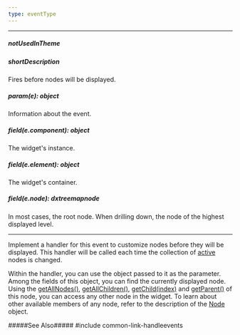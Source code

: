 ```yaml
---
type: eventType
---
```

---
##### notUsedInTheme

##### shortDescription
Fires before nodes will be displayed.

##### param(e): object
Information about the event.

##### field(e.component): object
The widget's instance.

##### field(e.element): object
The widget's container.

##### field(e.node): dxtreemapnode
In most cases, the root node. When drilling down, the node of the highest displayed level.

---
Implement a handler for this event to customize nodes before they will be displayed. This handler will be called each time the collection of [active](/api-reference/20%20Data%20Visualization%20Widgets/dxTreeMap/6%20Node/3%20Methods/isActive().md '/Documentation/ApiReference/Data_Visualization_Widgets/dxTreeMap/Node/Methods/#isActive') nodes is changed.

Within the handler, you can use the object passed to it as the parameter. Among the fields of this object, you can find the currently displayed node. Using the [getAllNodes()](/api-reference/20%20Data%20Visualization%20Widgets/dxTreeMap/6%20Node/3%20Methods/getAllNodes().md '/Documentation/ApiReference/Data_Visualization_Widgets/dxTreeMap/Node/Methods/#getAllNodes'), [getAllChildren()](/api-reference/20%20Data%20Visualization%20Widgets/dxTreeMap/6%20Node/3%20Methods/getAllChildren().md '/Documentation/ApiReference/Data_Visualization_Widgets/dxTreeMap/Node/Methods/#getAllChildren'), [getChild(index)](/api-reference/20%20Data%20Visualization%20Widgets/dxTreeMap/6%20Node/3%20Methods/getChild(index).md '/Documentation/ApiReference/Data_Visualization_Widgets/dxTreeMap/Node/Methods/#getChildindex') and [getParent()](/api-reference/20%20Data%20Visualization%20Widgets/dxTreeMap/6%20Node/3%20Methods/getParent().md '/Documentation/ApiReference/Data_Visualization_Widgets/dxTreeMap/Node/Methods/#getParent') of this node, you can access any other node in the widget. To learn about other available members of any node, refer to the description of the [Node](/api-reference/20%20Data%20Visualization%20Widgets/dxTreeMap/6%20Node '/Documentation/ApiReference/Data_Visualization_Widgets/dxTreeMap/Node/') object.

#####See Also#####
#include common-link-handleevents
